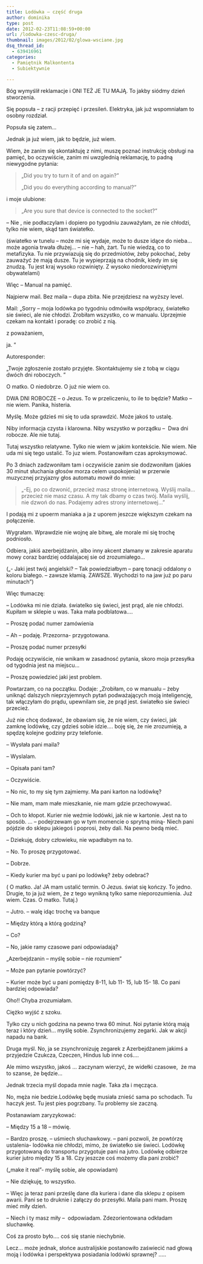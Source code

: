 ```yaml
---
title: Lodówka – część druga
author: dominika
type: post
date: 2012-02-23T11:08:59+00:00
url: /lodowka-czesc-druga/
thumbnail: images/2012/02/glowa-wsciane.jpg
dsq_thread_id:
  - 639416961
categories:
  - Pamiętnik Malkontenta
  - Subiektywnie

---
```

Bóg wymyślił reklamacje i ONI TEŻ JE TU MAJĄ. To jakby siódmy dzień stworzenia.

Się popsuła &#8211; z racji przepięć i przesileń. Elektryka, jak już wspomniałam to osobny rozdział.

Popsuła się zatem&#8230;<!--more-->

Jednak ja już wiem, jak to będzie, już wiem.

Wiem, że zanim się skontaktuję z nimi, muszę poznać instrukcję obsługi na pamięć, bo oczywiście, zanim mi uwzglednią reklamację, to padną niewygodne pytania:

> &#8222;Did you try to turn it of and on again?&#8221;
> 
> &#8222;Did you do everything according to manual?&#8221;

i moje ulubione:

> &#8222;Are you sure that device is connected to the socket?&#8221;

&#8211; Nie , nie podłaczylam i dopiero po tygodniu zauważyłam, ze nie chłodzi, tylko nie wiem, skąd tam światełko.

(światełko w tunelu &#8211; może mi się wydaje, może to dusze idące do nieba&#8230; może agonia trwała dłużej&#8230; &#8211; nie &#8211; hah, żart. Tu nie wiedzą, co to metafizyka. Tu nie przywiazują się do przedmiotów, żeby pokochać, żeby zauważyć że mają dusze. Tu je wypieprzają na chodnik, kiedy im się znudzą. Tu jest kraj wysoko rozwinięty. Z wysoko niedorozwiniętymi obywatelami)

Więc &#8211; Manual na pamięć.

Najpierw mail. Bez maila &#8211; dupa zbita. Nie przejdziesz na wyższy level.

Mail: &#8222;Sorry &#8211; moja lodówka po tygodniu odmówiła współpracy, światełko sie świeci, ale nie chłodzi. Zrobiłam wszystko, co w manualu. Uprzejmie czekam na kontakt i poradę: co zrobić z nią.

z poważaniem,

ja. &#8221;

Autoresponder:

&#8222;Twoje zgłoszenie zostało przyjęte. Skontaktujemy sie z tobą w ciągu dwóch dni roboczych. &#8221;

O matko. O niedobrze. O już nie wiem co.

DWA DNI ROBOCZE &#8211; o Jezus. To w przeliczeniu, to ile to będzie? Matko &#8211; nie wiem. Panika, histeria.

Myślę. Może gdzieś mi się to uda sprawdzić. Może jakoś to ustalę.

Niby informacja czysta i klarowna. Niby wszystko w porządku &#8211;  Dwa dni robocze. Ale nie tutaj.

Tutaj wszystko relatywne. Tylko nie wiem w jakim kontekście. Nie wiem. Nie uda mi się tego ustalić. To juz wiem. Postanowiłam czas aproksymować.

Po 3 dniach zadzwoniłam tam i oczywiście zanim sie dodzwoniłam (jakies 30 minut słuchania głosów morza celem uspokojenia) w przerwie muzycznej przyjazny głos automatu mowił do mnie:

> &#8222;-Ej, po co dzwonić, przecież masz stronę internetową. Wyślij maila&#8230; przecież nie masz czasu. A my tak dbamy o czas twój. Maila wyślij, nie dzwoń do nas. Podajemy adres strony internetowej&#8230;&#8221;

I podają mi z upoerm maniaka a ja z uporem jeszcze większym czekam na połączenie.

Wygrałam. Wprawdzie nie wojnę ale bitwę, ale morale mi się trochę podniosło.

Odbiera, jakiś azerbejdżanin, albo inny akcent złamany w zakresie aparatu mowy coraz bardziej oddalajacej sie od zrozumiałego&#8230;

(&#8222;- Jaki jest twój angielski? &#8211; Tak powiedziałbym &#8211; parę tonacji oddalony o koloru białego. &#8211; zawsze kłamią. ZAWSZE. Wychodzi to na jaw już po paru minutach&#8221;)

Więc tłumaczę:

&#8211; Lodówka mi nie działa. światelko się świeci, jest prąd, ale nie chłodzi. Kupiłam w sklepie u was. Taka mała podblatowa&#8230;.

&#8211; Proszę podać numer zamówienia

&#8211; Ah &#8211; podaję. Przezorna- przygotowana.

&#8211; Proszę podać numer przesyłki

Podaję oczywiście, nie wnikam w zasadnosć pytania, skoro moja przesyłka od tygodnia jest na miejscu&#8230;

&#8211; Proszę powiedzieć jaki jest problem.

Powtarzam, co na początku. Dodaje: &#8222;Zrobiłam, co w manualu &#8211; żeby uniknąć dalszych nieprzyjemnych pytań podważających moją inteligencję, tak włączyłam do prądu, upewnilam sie, ze prąd jest. światełko sie świeci przecież.

Już nie chcę dodawać, że obawiam się, że nie wiem, czy świeci, jak zamknę lodówkę, czy gdzieś sobie idzie&#8230;. boję się, że nie zrozumieją, a spędzę kolejne godziny przy telefonie.

&#8211; Wysłała pani maila?

&#8211; Wyslalam.

&#8211; Opisała pani tam?

&#8211; Oczywiście.

&#8211; No nic, to my się tym zajmiemy. Ma pani karton na lodówkę?

&#8211; Nie mam, mam małe mieszkanie, nie mam gdzie przechowywać.

&#8211; Och to kłopot. Kurier nie weźmie lodówki, jak nie w kartonie. Jest na to sposób. &#8230; &#8211; podejrzewam go w tym momencie o sprytną miną- Niech pani pójdzie do sklepu jakiegoś i poprosi, żeby dali. Na pewno bedą mieć.

&#8211; Dziekuję, dobry człowieku, nie wpadłabym na to.

&#8211; No. To proszę przygotować.

&#8211; Dobrze.

&#8211; Kiedy kurier ma być u pani po lodówkę? żeby odebrać?

( O matko. Ja! JA mam ustalić termin. O Jezus. świat się kończy. To jedno. Drugie, to ja już wiem, że z tego wynikną tylko same nieporozumienia. Już wiem. Czas. O matko. Tutaj.)

&#8211; Jutro. &#8211; walę idąc trochę va banque

&#8211; Między którą a którą godziną?

&#8211; Co?

&#8211; No, jakie ramy czasowe pani odpowiadają?

&#8222;Azerbejdzanin &#8211; myślę sobie &#8211; nie rozumiem&#8221;

&#8211; Może pan pytanie powtórzyć?

&#8211; Kurier może być u pani pomiędzy 8-11, lub 11- 15, lub 15- 18. Co pani bardziej odpowiada?

Oho!! Chyba zrozumiałam.

Ciężko wyjść z szoku.

Tylko czy u nich godzina na pewno trwa 60 minut. Noi pytanie którą mają teraz i który dzień&#8230; myślę sobie. Zsynchronizujemy zegarki. Jak w akcji napadu na bank.

Druga myśl. No, ja se zsynchronizuję zegarek z Azerbejdżanem jakimś a przyjedzie Czukcza, Czeczen, Hindus lub inne coś&#8230;.

Ale mimo wszystko, jakoś &#8230; zaczynam wierzyć, że widełki czasowe,  że ma to szanse, że będzie&#8230;

Jednak trzecia myśl dopada mnie nagle. Taka zła i męcząca.

No, męża nie bedzie.Lodówkę będę musiała znieść sama po schodach. Tu haczyk jest. Tu jest pies pogrzbany. Tu problemy sie zaczną.

Postanawiam zaryzykować:

&#8211; Między 15 a 18 &#8211; mówię.

&#8211; Bardzo proszę. &#8211; uśmiech słuchawkowy. &#8211; pani pozwoli, że powtórzę ustalenia- lodówka nie chłodzi, mimo, że światełko sie świeci. Lodówkę przygotowaną do transportu przygotuje pani na jutro. Lodówkę odbierze kurier jutro między 15 a 18. Czy jeszcze coś możemy dla pani zrobić?

(&#8222;make it real&#8221;- myślę sobie, ale opowiadam)

&#8211; Nie dziękuję, to wszystko.

&#8211; Więc ja teraz pani prześlę dane dla kuriera i dane dla sklepu z opisem awarii. Pani se to druknie i załączy do przesyłki. Maila pani mam. Proszę mieć miły dzień.

&#8211; Niech i ty masz miły &#8211;  odpowiadam. Zdezorientowana odkładam sluchawkę.

Coś za prosto było&#8230;. coś się stanie niechybnie.

Lecz&#8230; może jednak, słońce australijskie postanowiło zaświecić nad głową moją i lodówka i perspektywa posiadania lodówki sprawnej? &#8230;..